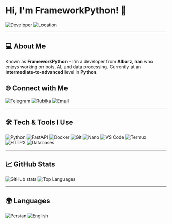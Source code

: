 # Hi, I'm FrameworkPython! 👋

![Developer](https://img.shields.io/badge/Role-Developer-blue)
![Location](https://img.shields.io/badge/Location-Alborz,%20Iran-green)

---

## 💻 About Me
Known as **FrameworkPython** – I'm a developer from **Alborz, Iran** who enjoys working on bots, AI, and data processing. Currently at an **intermediate-to-advanced** level in **Python**.

## 🌐 Connect with Me
[![Telegram](https://img.shields.io/badge/Telegram-%40Framework__python-blue?logo=telegram)](https://t.me/Framework_python)
[![Rubika](https://img.shields.io/badge/Rubika-%40Framework__Pythonm-green?logo=rubika)](https://rubika.ir/Framework_Pythonm)
[![Email](https://img.shields.io/badge/Email-amirmahdi21r21%40gmail.com-red?logo=gmail)](mailto:amirmahdi21r21@gmail.com)

---

## 🛠 Tech & Tools I Use
![Python](https://img.shields.io/badge/Python-blue?logo=python&logoColor=white)
![FastAPI](https://img.shields.io/badge/FastAPI-green?logo=fastapi&logoColor=white)
![Docker](https://img.shields.io/badge/Docker-blue?logo=docker&logoColor=white)
![Git](https://img.shields.io/badge/Git-orange?logo=git&logoColor=white)
![Nano](https://img.shields.io/badge/Editor-Nano-lightgrey?logo=gnu&logoColor=white)
![VS Code](https://img.shields.io/badge/VS%20Code-blue?logo=visual-studio-code&logoColor=white)
![Termux](https://img.shields.io/badge/Termux-yellow?logo=android&logoColor=white)
![HTTPX](https://img.shields.io/badge/Library-HTTPX-purple)
![Databases](https://img.shields.io/badge/Databases-Various-blue)

---

## 📈 GitHub Stats
![GitHub stats](https://github-readme-stats.vercel.app/api?username=BELECTRON13&show_icons=true&theme=radical&hide=contribs)
![Top Languages](https://github-readme-stats.vercel.app/api/top-langs/?username=BELECTRON13&layout=compact&theme=radical)

---

## 🌍 Languages
![Persian](https://img.shields.io/badge/Persian-blue)
![English](https://img.shields.io/badge/English%20(Intermediate)-yellow)

